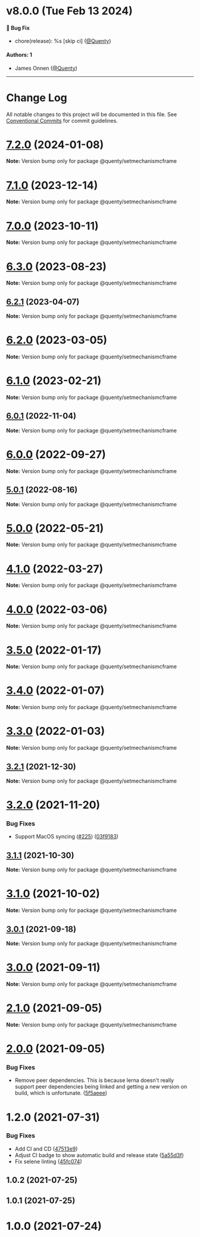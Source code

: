 # v8.0.0 (Tue Feb 13 2024)

#### 🐛 Bug Fix

- chore(release): %s \[skip ci\] ([@Quenty](https://github.com/Quenty))

#### Authors: 1

- James Onnen ([@Quenty](https://github.com/Quenty))

---

# Change Log

All notable changes to this project will be documented in this file.
See [Conventional Commits](https://conventionalcommits.org) for commit guidelines.

# [7.2.0](https://github.com/Quenty/NevermoreEngine/compare/@quenty/setmechanismcframe@7.1.0...@quenty/setmechanismcframe@7.2.0) (2024-01-08)

**Note:** Version bump only for package @quenty/setmechanismcframe





# [7.1.0](https://github.com/Quenty/NevermoreEngine/compare/@quenty/setmechanismcframe@7.0.0...@quenty/setmechanismcframe@7.1.0) (2023-12-14)

**Note:** Version bump only for package @quenty/setmechanismcframe





# [7.0.0](https://github.com/Quenty/NevermoreEngine/compare/@quenty/setmechanismcframe@6.3.0...@quenty/setmechanismcframe@7.0.0) (2023-10-11)

**Note:** Version bump only for package @quenty/setmechanismcframe





# [6.3.0](https://github.com/Quenty/NevermoreEngine/compare/@quenty/setmechanismcframe@6.2.1...@quenty/setmechanismcframe@6.3.0) (2023-08-23)

**Note:** Version bump only for package @quenty/setmechanismcframe





## [6.2.1](https://github.com/Quenty/NevermoreEngine/compare/@quenty/setmechanismcframe@6.2.0...@quenty/setmechanismcframe@6.2.1) (2023-04-07)

**Note:** Version bump only for package @quenty/setmechanismcframe





# [6.2.0](https://github.com/Quenty/NevermoreEngine/compare/@quenty/setmechanismcframe@6.1.0...@quenty/setmechanismcframe@6.2.0) (2023-03-05)

**Note:** Version bump only for package @quenty/setmechanismcframe





# [6.1.0](https://github.com/Quenty/NevermoreEngine/compare/@quenty/setmechanismcframe@6.0.1...@quenty/setmechanismcframe@6.1.0) (2023-02-21)

**Note:** Version bump only for package @quenty/setmechanismcframe





## [6.0.1](https://github.com/Quenty/NevermoreEngine/compare/@quenty/setmechanismcframe@6.0.0...@quenty/setmechanismcframe@6.0.1) (2022-11-04)

**Note:** Version bump only for package @quenty/setmechanismcframe





# [6.0.0](https://github.com/Quenty/NevermoreEngine/compare/@quenty/setmechanismcframe@5.0.1...@quenty/setmechanismcframe@6.0.0) (2022-09-27)

**Note:** Version bump only for package @quenty/setmechanismcframe





## [5.0.1](https://github.com/Quenty/NevermoreEngine/compare/@quenty/setmechanismcframe@5.0.0...@quenty/setmechanismcframe@5.0.1) (2022-08-16)

**Note:** Version bump only for package @quenty/setmechanismcframe





# [5.0.0](https://github.com/Quenty/NevermoreEngine/compare/@quenty/setmechanismcframe@4.1.0...@quenty/setmechanismcframe@5.0.0) (2022-05-21)

**Note:** Version bump only for package @quenty/setmechanismcframe





# [4.1.0](https://github.com/Quenty/NevermoreEngine/compare/@quenty/setmechanismcframe@4.0.0...@quenty/setmechanismcframe@4.1.0) (2022-03-27)

**Note:** Version bump only for package @quenty/setmechanismcframe





# [4.0.0](https://github.com/Quenty/NevermoreEngine/compare/@quenty/setmechanismcframe@3.5.0...@quenty/setmechanismcframe@4.0.0) (2022-03-06)

**Note:** Version bump only for package @quenty/setmechanismcframe





# [3.5.0](https://github.com/Quenty/NevermoreEngine/compare/@quenty/setmechanismcframe@3.4.0...@quenty/setmechanismcframe@3.5.0) (2022-01-17)

**Note:** Version bump only for package @quenty/setmechanismcframe





# [3.4.0](https://github.com/Quenty/NevermoreEngine/compare/@quenty/setmechanismcframe@3.3.0...@quenty/setmechanismcframe@3.4.0) (2022-01-07)

**Note:** Version bump only for package @quenty/setmechanismcframe





# [3.3.0](https://github.com/Quenty/NevermoreEngine/compare/@quenty/setmechanismcframe@3.2.1...@quenty/setmechanismcframe@3.3.0) (2022-01-03)

**Note:** Version bump only for package @quenty/setmechanismcframe





## [3.2.1](https://github.com/Quenty/NevermoreEngine/compare/@quenty/setmechanismcframe@3.2.0...@quenty/setmechanismcframe@3.2.1) (2021-12-30)

**Note:** Version bump only for package @quenty/setmechanismcframe





# [3.2.0](https://github.com/Quenty/NevermoreEngine/compare/@quenty/setmechanismcframe@3.1.1...@quenty/setmechanismcframe@3.2.0) (2021-11-20)


### Bug Fixes

* Support MacOS syncing ([#225](https://github.com/Quenty/NevermoreEngine/issues/225)) ([03f9183](https://github.com/Quenty/NevermoreEngine/commit/03f918392c6a5bdd33f8a17c38de371d1e06c67a))





## [3.1.1](https://github.com/Quenty/NevermoreEngine/compare/@quenty/setmechanismcframe@3.1.0...@quenty/setmechanismcframe@3.1.1) (2021-10-30)

**Note:** Version bump only for package @quenty/setmechanismcframe





# [3.1.0](https://github.com/Quenty/NevermoreEngine/compare/@quenty/setmechanismcframe@3.0.1...@quenty/setmechanismcframe@3.1.0) (2021-10-02)

**Note:** Version bump only for package @quenty/setmechanismcframe





## [3.0.1](https://github.com/Quenty/NevermoreEngine/compare/@quenty/setmechanismcframe@3.0.0...@quenty/setmechanismcframe@3.0.1) (2021-09-18)

**Note:** Version bump only for package @quenty/setmechanismcframe





# [3.0.0](https://github.com/Quenty/NevermoreEngine/compare/@quenty/setmechanismcframe@2.1.0...@quenty/setmechanismcframe@3.0.0) (2021-09-11)

**Note:** Version bump only for package @quenty/setmechanismcframe





# [2.1.0](https://github.com/Quenty/NevermoreEngine/compare/@quenty/setmechanismcframe@2.0.0...@quenty/setmechanismcframe@2.1.0) (2021-09-05)

**Note:** Version bump only for package @quenty/setmechanismcframe





# [2.0.0](https://github.com/Quenty/NevermoreEngine/compare/@quenty/setmechanismcframe@1.2.0...@quenty/setmechanismcframe@2.0.0) (2021-09-05)


### Bug Fixes

* Remove peer dependencies. This is because lerna doesn't really support peer dependencies being linked and getting a new version on build, which is unfortunate. ([5f5aeee](https://github.com/Quenty/NevermoreEngine/commit/5f5aeeea8de9975435309e53679f0ef7064f9dd0))





# 1.2.0 (2021-07-31)


### Bug Fixes

* Add CI and CD ([47513e9](https://github.com/Quenty/NevermoreEngine/commit/47513e9b568162707534af132396dd8756947dd3))
* Adjust CI badge to show automatic build and release state ([5a55d3f](https://github.com/Quenty/NevermoreEngine/commit/5a55d3f19bf8d66a760d67da9b56ed47fab74656))
* Fix selene linting ([45fc074](https://github.com/Quenty/NevermoreEngine/commit/45fc07489ee59127ac6582689f19a0e87c1e5b5a))



## 1.0.2 (2021-07-25)



## 1.0.1 (2021-07-25)



# 1.0.0 (2021-07-24)
